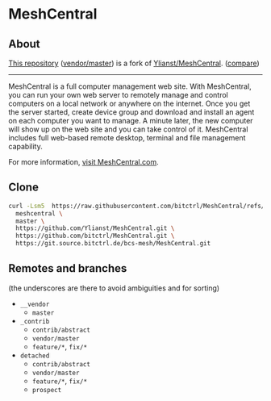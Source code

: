 # MeshCentral

## About
[This repository](https://github.com/bitctrl/MeshCentral) ([vendor/master](https://github.com/bitctrl/MeshCentral/tree/vendor/master)) is a fork of [Ylianst/MeshCentral](https://github.com/Ylianst/MeshCentral). ([compare](https://github.com/Ylianst/MeshCentral/compare/master...bitctrl:MeshCentral:vendor/master))

---

MeshCentral is a full computer management web site. With MeshCentral, you can run your own web server to remotely manage and control computers on a local network or anywhere on the internet. Once you get the server started, create device group and download and install an agent on each computer you want to manage. A minute later, the new computer will show up on the web site and you can take control of it. MeshCentral includes full web-based remote desktop, terminal and file management capability.

For more information, [visit MeshCentral.com](https://meshcentral.com).

## Clone
```bash
curl -Lsm5  https://raw.githubusercontent.com/bitctrl/MeshCentral/refs/heads/contrib/abstract/clone-3-npm.sh | bash -s \
  meshcentral \
  master \
  https://github.com/Ylianst/MeshCentral.git \
  https://github.com/bitctrl/MeshCentral.git \
  https://git.source.bitctrl.de/bcs-mesh/MeshCentral.git
```

## Remotes and branches
(the underscores are there to avoid ambiguities and for sorting)
- `__vendor`
  - `master`
- `_contrib`
  - `contrib/abstract`
  - `vendor/master`
  - `feature/*`, `fix/*`
- `detached`
  - `contrib/abstract`
  - `vendor/master`
  - `feature/*`, `fix/*`
  - `prospect`
